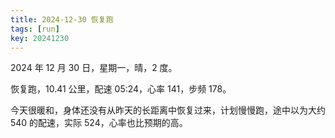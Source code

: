 ```yaml
---
title: 2024-12-30 恢复跑
tags: [run]
key: 20241230
---
```


2024 年 12 月 30 日，星期一，晴，2 度。

恢复跑，10.41 公里，配速 05:24，心率 141，步频 178。

<!--more-->

今天很暖和，身体还没有从昨天的长距离中恢复过来，计划慢慢跑，途中以为大约 540 的配速，实际 524，心率也比预期的高。

<div class="strava-embed-placeholder" data-embed-type="activity" data-embed-id="13220566986" data-style="standard" data-from-embed="false"></div><script src="https://strava-embeds.com/embed.js"></script>
